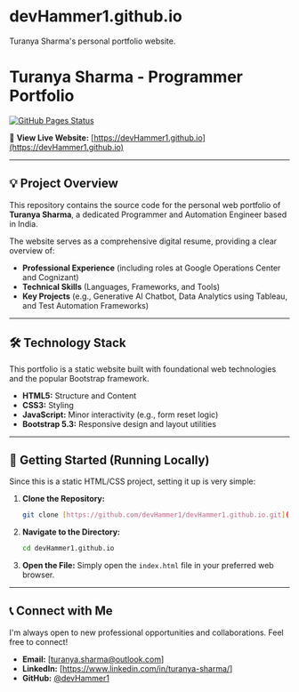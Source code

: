 # devHammer1.github.io
Turanya Sharma's personal portfolio website.

# Turanya Sharma - Programmer Portfolio

[![GitHub Pages Status](https://github.com/devHammer1/devHammer1.github.io/actions/workflows/pages/pages-build-deployment/badge.svg)](https://github.com/devHammer1/devHammer1.github.io/actions/workflows/pages/pages-build-deployment)

🔗 **View Live Website:** [https://devHammer1.github.io](https://devHammer1.github.io)

---

## 💡 Project Overview

This repository contains the source code for the personal web portfolio of **Turanya Sharma**, a dedicated Programmer and Automation Engineer based in India.

The website serves as a comprehensive digital resume, providing a clear overview of:
* **Professional Experience** (including roles at Google Operations Center and Cognizant)
* **Technical Skills** (Languages, Frameworks, and Tools)
* **Key Projects** (e.g., Generative AI Chatbot, Data Analytics using Tableau, and Test Automation Frameworks)

---

## 🛠️ Technology Stack

This portfolio is a static website built with foundational web technologies and the popular Bootstrap framework.

* **HTML5:** Structure and Content
* **CSS3:** Styling
* **JavaScript:** Minor interactivity (e.g., form reset logic)
* **Bootstrap 5.3:** Responsive design and layout utilities

---

## 🚀 Getting Started (Running Locally)

Since this is a static HTML/CSS project, setting it up is very simple:

1.  **Clone the Repository:**
    ```bash
    git clone [https://github.com/devHammer1/devHammer1.github.io.git](https://github.com/devHammer1/devHammer1.github.io.git)
    ```
2.  **Navigate to the Directory:**
    ```bash
    cd devHammer1.github.io
    ```
3.  **Open the File:**
    Simply open the `index.html` file in your preferred web browser.

---

## 📞 Connect with Me

I'm always open to new professional opportunities and collaborations. Feel free to connect!

* **Email:** [turanya.sharma@outlook.com]
* **LinkedIn:** [https://www.linkedin.com/in/turanya-sharma/]
* **GitHub:** [@devHammer1](https://github.com/devHammer1)
